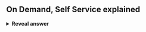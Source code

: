 ## On Demand, Self Service explained
<details>
<summary><b>Reveal answer</b></summary>
- Customers (individuals too) can easily acquire virtual machines<br>- Drug dealer pricing; easy to get in, hard to get out!
</details>
